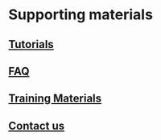 # Supporting materials

## [Tutorials](tutorials/index.md)
## [FAQ](faq/index.md)
## [Training Materials](training-material.md)
## [Contact us](contact.md)
